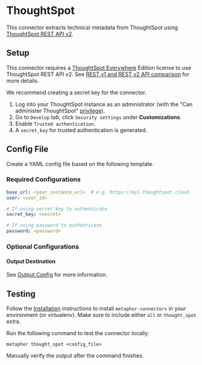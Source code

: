 # ThoughtSpot

This connector extracts technical metadata from ThoughtSpot using [ThoughtSpot REST API v2](https://try-everywhere.thoughtspot.cloud/v2/#/everywhere/api/rest/playgroundV2).

## Setup

This connector requires a [ThoughtSpot Everywhere](https://www.thoughtspot.com/everywhere) Edition license to use ThoughtSpot REST API v2. See [REST v1 and REST v2 API comparison](https://try-everywhere.thoughtspot.cloud/v2/#/everywhere/documentation/en/?pageid=v1v2-comparison) for more details.

We recommend creating a secret key for the connector.

1. Log into your ThoughtSpot instance as an administrator (with the "Can administer ThoughtSpot" [privilege](https://docs.thoughtspot.com/software/latest/groups-privileges)).
2. Go to `Develop` tab, click `Security settings` under **Customizations**.
3. Enable `Trusted authentication`.
4. A `secret_key` for trusted authentication is generated.

## Config File

Create a YAML config file based on the following template.

### Required Configurations

```yaml
base_url: <your_instance_url>  # e.g. https://my1.thoughtspot.cloud
user: <user_id>

# If using secret key to authenticate
secret_key: <secret>

# If using password to authenticate
password: <password>
```

### Optional Configurations

#### Output Destination

See [Output Config](../common/docs/output.md) for more information.

## Testing

Follow the [Installation](../../README.md) instructions to install `metaphor-connectors` in your environment (or virtualenv). Make sure to include either `all` or `thought_spot` extra.

Run the following command to test the connector locally:

```shell
metaphor thought_spot <config_file>
```

Manually verify the output after the command finishes.
